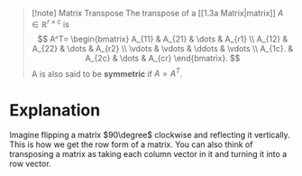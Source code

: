 >[!note] Matrix Transpose
>The transpose of a [[1.3a Matrix|matrix]] $A \in \mathbb{R}^{r \times c}$ is
>$$
>A^T=
>\begin{bmatrix}
>A_{11} & A_{21} & \dots & A_{r1} \\
>A_{12} & A_{22} & \dots & A_{r2} \\
>\vdots & \vdots & \ddots & \vdots \\
>A_{1c}. & A_{2c} & \dots & A_{cr}
>\end{bmatrix}.
>$$
>A is also said to be **symmetric** if $A = A^T$.
# Explanation
Imagine flipping a matrix $90\degree$ clockwise and reflecting it vertically. This is how we get the row form of a matrix. You can also think of transposing a matrix as taking each column vector in it and turning it into a row vector.
